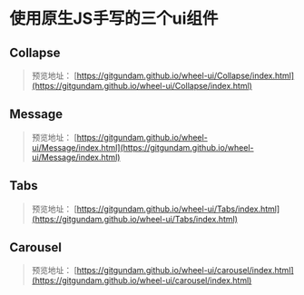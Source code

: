# 使用原生JS手写的三个ui组件

## Collapse
>预览地址： [https://gitgundam.github.io/wheel-ui/Collapse/index.html](https://gitgundam.github.io/wheel-ui/Collapse/index.html)
## Message
>预览地址： [https://gitgundam.github.io/wheel-ui/Message/index.html](https://gitgundam.github.io/wheel-ui/Message/index.html)

## Tabs
>预览地址： [https://gitgundam.github.io/wheel-ui/Tabs/index.html](https://gitgundam.github.io/wheel-ui/Tabs/index.html)

## Carousel
>预览地址： [https://gitgundam.github.io/wheel-ui/carousel/index.html](https://gitgundam.github.io/wheel-ui/carousel/index.html)

